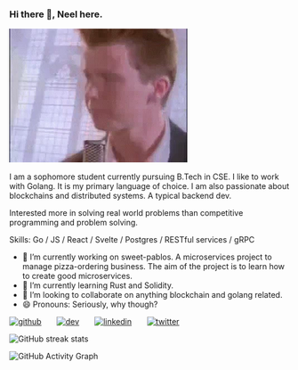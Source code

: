 ### Hi there 👋, Neel here.
![](./gif/giphy.webp)

I am a sophomore student currently pursuing B.Tech in CSE. I like to work with Golang. It is my primary language of choice. I am also passionate about blockchains and distributed systems. A typical backend dev.

Interested more in solving real world problems than competitive programming and problem solving. 

Skills: Go / JS / React / Svelte / Postgres / RESTful services / gRPC

- 🔭 I’m currently working on sweet-pablos. A microservices project to manage pizza-ordering business. The aim of the project is to learn how to create good microservices. 
- 🌱 I’m currently learning Rust and Solidity. 
- 👯 I’m looking to collaborate on anything blockchain and golang related. 
- 😄 Pronouns: Seriously, why though? 


[<img src='https://cdn.jsdelivr.net/npm/simple-icons@3.0.1/icons/github.svg' alt='github' height='40'>](https://github.com/neel229) &nbsp; &nbsp; &nbsp; [<img src='https://cdn.jsdelivr.net/npm/simple-icons@3.0.1/icons/dev-dot-to.svg' alt='dev' height='40'>](https://dev.to/neel229) &nbsp; &nbsp; &nbsp; [<img src='https://cdn.jsdelivr.net/npm/simple-icons@3.0.1/icons/linkedin.svg' alt='linkedin' height='40'>](https://www.linkedin.com/in/neel-modi-22909/) &nbsp; &nbsp; &nbsp; [<img src='https://cdn.jsdelivr.net/npm/simple-icons@3.0.1/icons/twitter.svg' alt='twitter' height='40'>](https://twitter.com/neel229)  

![GitHub streak stats](https://github-readme-streak-stats.herokuapp.com/?user=neel229)

![GitHub Activity Graph](https://activity-graph.herokuapp.com/graph?username=neel229)  
